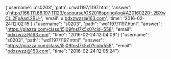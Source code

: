 {'username': u's0203', 'path': u'wd1197/1197.html', 'answer': u'http://166.111.68.197:11123/oscourse/OS2016spring/log#A20160220-.2BXwCL.2FpAad.2BU-', 'email': u'bdxzwzz@163.com', 'time': '2016-02-24:12:02:15'}
{"username": "s0203", "path": "wd1197/1197.html", "answer": "https://piazza.com/class/i5j09fnsl7k5x0?cid=558", "email": "bdxzwzz@163.com", "time": "2016-02-24:12:04:09"}
{"username": "s0203", "path": "wd1197/1197.html", "answer": "https://piazza.com/class/i5j09fnsl7k5x0?cid=558", "email": "bdxzwzz@163.com", "time": "2016-02-24:12:05:24"}